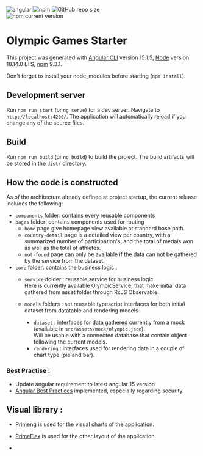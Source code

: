<img alt="angular" src="https://img.shields.io/badge/Angular-DD0031?style=for-the-badge&logo=angular&logoColor=white">  <img alt="npm" src="https://img.shields.io/npm/v/npm"> <img alt="GitHub repo size" src="https://img.shields.io/github/repo-size/ThomasBTR/Developpez-le-front-end-en-utilisant-Angular"><br>
<img alt="npm current version" src="https://img.shields.io/github/release/ThomasBTR/Developpez-le-front-end-en-utilisant-Angular.svg">



# Olympic Games Starter

This project was generated with [Angular CLI](https://github.com/angular/angular-cli) version 15.1.5, [Node](https://nodejs.org/en/) version 18.14.0 LTS, [npm](https://www.npmjs.com/package/npm) 9.3.1.

Don't forget to install your node_modules before starting (`npm install`).

## Development server

Run `npm run start` (or `ng serve`) for a dev server. Navigate to `http://localhost:4200/`. The application will automatically reload if you change any of the source files.

## Build

Run `npm run build` (or `ng build`) to build the project. The build artifacts will be stored in the `dist/` directory.

## How the code is constructed

As of the architecture already defined at project startup, the current release includes the following:

- `components` folder: contains every reusable components
- `pages` folder: contains components used for routing
  - `home` page give homepage view available at standard base path.
  - `country-detail` page is a detailed view per country, with a summarized number of participation's, and the total of medals won as well as the total of athletes.
  - `not-found` page can only be available if the data can not be gathered by the service from the dataset.
- `core` folder: contains the business logic :
  - `services`folder : reusable service for business logic. <br>
  Here is currently available OlympicService, that make initial data gathered from asset folder through RxJS Observable.
  
  - `models` folders : set reusable typescript interfaces for both initial dataset from datatable and rendering models
    - `dataset` : interfaces for data gathered currently from a mock (available in `src/assets/mock/olympic.json`). <br> 
    Will be usable with a connected database that contain object following the current models.
    - `rendering` : interfaces used for rendering data in a couple of chart type (pie and bar).

### Best Practise :
* Update angular requirement to latest angular 15 version
* [Angular Best Practices](https://angular.io/guide/security) implemented, especially regarding security.

## Visual library :
* [Primeng](https://primeng.org/) is used for the visual charts of the application. <br>
* [PrimeFlex](https://www.primefaces.org/primeflex/) is used for the other layout of the application. <br>


*
